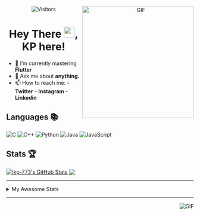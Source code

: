 <div align="center">
<img align="right" alt="GIF" height="300px" src="https://blog.insaid.co/wp-content/uploads/2020/01/Coding.gif"/>
       
![Visitors](https://visitor-badge.glitch.me/badge?page_id=ikp-773)

# Hey There <img src="https://media.tenor.com/images/822fb670841c6f6582fefbb82e338a50/tenor.gif" width="29px">, KP here!
</div>

- 🌱 I’m currently mastering **Flutter**
- 💬 Ask me about **anything.**
- 📫 How to reach me:
       - **Twitter** 
       - **Instagram**
       - **Linkedin**
         
## Languages 📚 

![C](https://img.shields.io/badge/-C-000?style=flat&logo=C)
![C++](https://img.shields.io/badge/-C++-000?style=flat&logo=C%2B%2B&logoColor=00599C)
![Python](https://img.shields.io/badge/-Python-000?style=flat&logo=python)
![Java](https://img.shields.io/badge/-Java-000?style=flat&logo=Java&logoColor=007396)
![JavaScript](https://img.shields.io/badge/-JavaScript-000?style=flat&logo=javascript)

##  Stats 🏆

<a href="https://github.com/ikp-773">
<img align="center" src="https://github-readme-stats.vercel.app/api?username=ikp-773&show_icons=true&theme=tokyonight&icon_color=6392DF&hide=prs" alt="ikp-773's GitHub Stats" />
</a> 
<a href="https://github.com/ikp-773">
<img align="center" src="https://github-readme-stats.vercel.app/api/top-langs/?username=ikp-773&layout=compact&show_icons=true&theme=tokyonight&icon_color=6392DF&hide=prs" />
</a>

---

<details>
       <summary>My Awesome Stats</summary>
       
<!--START_SECTION:waka-->
![Profile Views](http://img.shields.io/badge/Profile%20Views-54-blue)

![Lines of code](https://img.shields.io/badge/From%20Hello%20World%20I%27ve%20Written-311156%20lines%20of%20code-blue)

**🐱 My Github Data** 

> 🏆 2,089 Contributions in the Year 2020
 > 
> 📦 152.7 kB Used in Github's Storage 
 > 
> 💼 Opted to Hire
 > 
> 📜 23 Public Repositories
 > 
> 🔑 10 Private Repositories 

**I'm a Night 🦉** 

```text
🌞 Morning    73 commits     █░░░░░░░░░░░░░░░░░░░░░░░░   6.33% 
🌆 Daytime    203 commits    ████░░░░░░░░░░░░░░░░░░░░░   17.61% 
🌃 Evening    445 commits    █████████░░░░░░░░░░░░░░░░   38.59% 
🌙 Night      432 commits    █████████░░░░░░░░░░░░░░░░   37.47%

```
📅 **I'm Most Productive on Sunday** 

```text
Monday       174 commits    ███░░░░░░░░░░░░░░░░░░░░░░   15.09% 
Tuesday      75 commits     █░░░░░░░░░░░░░░░░░░░░░░░░   6.5% 
Wednesday    176 commits    ███░░░░░░░░░░░░░░░░░░░░░░   15.26% 
Thursday     164 commits    ███░░░░░░░░░░░░░░░░░░░░░░   14.22% 
Friday       128 commits    ██░░░░░░░░░░░░░░░░░░░░░░░   11.1% 
Saturday     189 commits    ████░░░░░░░░░░░░░░░░░░░░░   16.39% 
Sunday       247 commits    █████░░░░░░░░░░░░░░░░░░░░   21.42%

```


📊 **This Week I Spent My Time On** 

```text
💬 Programming Languages: 
Other                    12 hrs 30 mins      ██████████░░░░░░░░░░░░░░░   41.65% 
Dart                     12 hrs 6 mins       ██████████░░░░░░░░░░░░░░░   40.31% 
C                        4 hrs 37 mins       ███░░░░░░░░░░░░░░░░░░░░░░   15.41% 
YAML                     26 mins             ░░░░░░░░░░░░░░░░░░░░░░░░░   1.48% 
C++                      18 mins             ░░░░░░░░░░░░░░░░░░░░░░░░░   1.03%

🔥 Editors: 
Android Studio           12 hrs 32 mins      ██████████░░░░░░░░░░░░░░░   41.79% 
Chrome                   12 hrs 30 mins      ██████████░░░░░░░░░░░░░░░   41.65% 
Sublime Text             4 hrs 37 mins       ███░░░░░░░░░░░░░░░░░░░░░░   15.41% 
VS Code                  18 mins             ░░░░░░░░░░░░░░░░░░░░░░░░░   1.03% 
PyCharmCore              2 mins              ░░░░░░░░░░░░░░░░░░░░░░░░░   0.12%

```
<!--
**Timeline**

![Chart not found](https://github.com/ikp-773/ikp-773/blob/master/charts/bar_graph.png)
-->

<!--END_SECTION:waka-->
</details>

 ---
 
<img align="right" alt="GIF" src="https://github4life.herokuapp.com/ikp-773.gif" />


